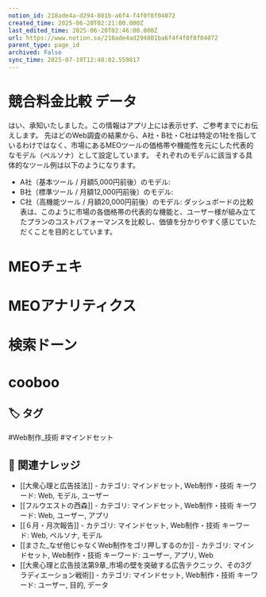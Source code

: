 ```yaml
---
notion_id: 218ade4a-d294-801b-a6f4-f4f0f8f04072
created_time: 2025-06-20T02:21:00.000Z
last_edited_time: 2025-06-20T02:46:00.000Z
url: https://www.notion.so/218ade4ad294801ba6f4f4f0f8f04072
parent_type: page_id
archived: False
sync_time: 2025-07-19T12:48:02.559817
---
```


# 競合料金比較 データ

はい、承知いたしました。この情報はアプリ上には表示せず、ご参考までにお伝えします。
先ほどのWeb調査の結果から、A社・B社・C社は特定の1社を指しているわけではなく、市場にあるMEOツールの価格帯や機能性を元にした代表的なモデル（ペルソナ）として設定しています。
それぞれのモデルに該当する具体的なツール例は以下のようになります。
- A社（基本ツール / 月額5,000円前後）のモデル:
- B社（標準ツール / 月額12,000円前後）のモデル:
- C社（高機能ツール / 月額20,000円前後）のモデル:
ダッシュボードの比較表は、このように市場の各価格帯の代表的な機能と、ユーザー様が組み立てたプランのコストパフォーマンスを比較し、価値を分かりやすく感じていただくことを目的としています。
# MEOチェキ
# MEOアナリティクス
# 検索ドーン
# cooboo

## 🏷️ タグ
#Web制作_技術 #マインドセット

## 🔗 関連ナレッジ
- [[大衆心理と広告技法]] - カテゴリ: マインドセット, Web制作・技術 キーワード: Web, モデル, ユーザー
- [[フルウエストの西森]] - カテゴリ: マインドセット, Web制作・技術 キーワード: Web, ユーザー, アプリ
- [[６月・月次報告]] - カテゴリ: マインドセット, Web制作・技術 キーワード: Web, ペルソナ, モデル
- [[まさた_なぜ他じゃなくWeb制作をゴリ押しするのか]] - カテゴリ: マインドセット, Web制作・技術 キーワード: ユーザー, アプリ, Web
- [[大衆心理と広告技法第9章_市場の壁を突破する広告テクニック、その3グラディエーション戦術]] - カテゴリ: マインドセット, Web制作・技術 キーワード: ユーザー, 目的, データ
